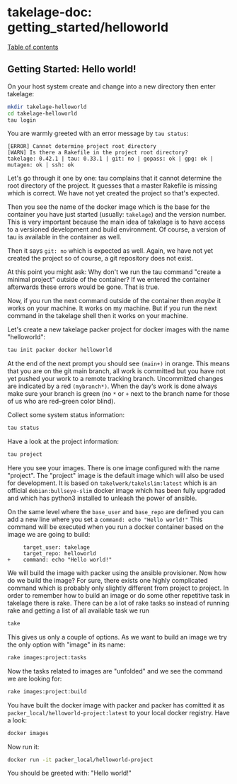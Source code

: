 # takelage-doc: getting_started/helloworld

[Table of contents](../../README.md)

## Getting Started: Hello world!

On your host system create and change into a new directory then enter takelage:

```bash
mkdir takelage-helloworld
cd takelage-helloworld
tau login
```

You are warmly greeted with an error message by `tau status`:

```
[ERROR] Cannot determine project root directory
[WARN] Is there a Rakefile in the project root directory?
takelage: 0.42.1 | tau: 0.33.1 | git: no | gopass: ok | gpg: ok | mutagen: ok | ssh: ok
```

Let's go through it one by one:
tau complains that it cannot determine the root directory of the project. It guesses that a master Rakefile is missing which is correct. We have not yet created the project so that's expected.

Then you see the name of the docker image which is the base for the container you have just started (usually: `takelage`) and the version number. This is very important because the main idea of takelage is to have access to a versioned development and build environment. Of course, a version of tau is available in the container as well.

Then it says `git: no` which is expected as well. Again, we have not yet created the project so of course, a git repository does not exist.

At this point you might ask: Why don't we run the tau command "create a minimal project" outside of the container? If we entered the container afterwards these errors would be gone. That is true.

Now, if you run the next command outside of the container then _maybe_ it works on your machine. It works on my machine. But if you run the next command in the takelage shell then it works on your machine.

Let's create a new takelage packer project for docker images with the name "helloworld":

```bash
tau init packer docker helloworld
```

At the end of the next prompt you should see `(main+)` in orange. This means that you are on the git main branch, all work is committed but you have not yet pushed your work to a remote tracking branch. Uncommitted changes are indicated by a red `(mybranch*)`. When the day‘s work is done always make sure your branch is green (no `*` or `+` next to the branch name for those of us who are red–green color blind).

Collect some system status information:

```bash
tau status
```

Have a look at the project information:

```bash
tau project
```

Here you see your images. There is one image configured with the name "project". The "project" image is the default image which will also be used for development. It is based on `takelwerk/takelslim:latest` which is an official `debian:bullseye-slim` docker image which has been fully upgraded and which has python3 installed to unleash the power of ansible.

On the same level where the `base_user` and `base_repo` are defined you can add a new line where you set a `command: echo "Hello world!"` This command will be executed when you run a docker container based on the image we are going to build:

```
     target_user: takelage
     target_repo: helloworld
+    command: echo "Hello world!"
```

We will build the image with packer using the ansible provisioner.
Now how do we build the image? For sure, there exists one highly complicated command which is probably only slightly different from project to project. In order to remember how to build an image or do some other repetitive task in takelage there is rake. There can be a lot of rake tasks so instead of running rake and getting a list of all available task we run

```bash
take
```

This gives us only a couple of options. As we want to build an image we try the only option with "image" in its name:

```bash
rake images:project:tasks
```

Now the tasks related to images are "unfolded" and we see the command we are looking for:

```bash
rake images:project:build
```

You have built the docker image with packer and packer has comitted it as `packer_local/helloworld-project:latest` to your local docker registry. Have a look:

```bash
docker images
```

Now run it:

```bash
docker run -it packer_local/helloworld-project
```

You should be greeted with: "Hello world!"
